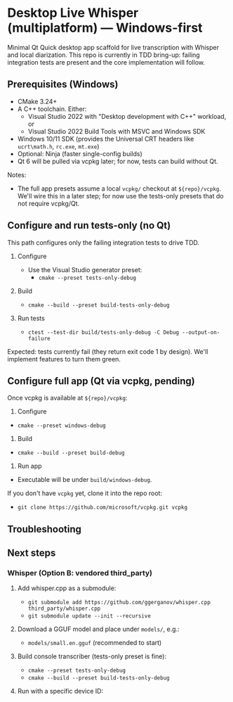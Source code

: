 # Desktop Live Whisper (multiplatform) — Windows-first

Minimal Qt Quick desktop app scaffold for live transcription with Whisper and local diarization. This repo is currently in TDD bring-up: failing integration tests are present and the core implementation will follow.

## Prerequisites (Windows)

- CMake 3.24+
- A C++ toolchain. Either:
  - Visual Studio 2022 with "Desktop development with C++" workload, or
  - Visual Studio 2022 Build Tools with MSVC and Windows SDK
- Windows 10/11 SDK (provides the Universal CRT headers like `ucrt\math.h`, `rc.exe`, `mt.exe`)
- Optional: Ninja (faster single-config builds)
- Qt 6 will be pulled via vcpkg later; for now, tests can build without Qt.

Notes:
- The full app presets assume a local `vcpkg/` checkout at `${repo}/vcpkg`. We'll wire this in a later step; for now use the tests-only presets that do not require vcpkg/Qt.



## Configure and run tests-only (no Qt)

This path configures only the failing integration tests to drive TDD.

1. Configure

   - Use the Visual Studio generator preset:
     - `cmake --preset tests-only-debug`

2. Build

   - `cmake --build --preset build-tests-only-debug`

3. Run tests

   - `ctest --test-dir build/tests-only-debug -C Debug --output-on-failure`

Expected: tests currently fail (they return exit code 1 by design). We'll implement features to turn them green.

## Configure full app (Qt via vcpkg, pending)

Once vcpkg is available at `${repo}/vcpkg`:

1. Configure

- `cmake --preset windows-debug`

1. Build

- `cmake --build --preset build-debug`

1. Run app

- Executable will be under `build/windows-debug`.

If you don't have `vcpkg` yet, clone it into the repo root:

- `git clone https://github.com/microsoft/vcpkg.git vcpkg`

## Troubleshooting


## Next steps


### Whisper (Option B: vendored third_party)

1. Add whisper.cpp as a submodule:

   - `git submodule add https://github.com/ggerganov/whisper.cpp third_party/whisper.cpp`
   - `git submodule update --init --recursive`

2. Download a GGUF model and place under `models/`, e.g.:

   - `models/small.en.gguf` (recommended to start)

3. Build console transcriber (tests-only preset is fine):

   - `cmake --preset tests-only-debug`
   - `cmake --build --preset build-tests-only-debug`

4. Run with a specific device ID:

